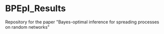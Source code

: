 # BPEpI_Results
Repository for the paper "Bayes-optimal inference for spreading processes on random networks"
